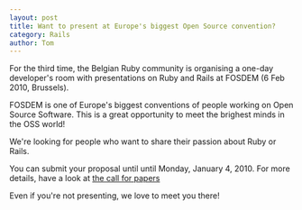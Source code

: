 ```yaml
---
layout: post
title: Want to present at Europe's biggest Open Source convention?
category: Rails
author: Tom
---
```


For the third time, the Belgian Ruby community is organising a one-day developer's room with presentations
on Ruby and Rails at FOSDEM (6 Feb 2010, Brussels). 

FOSDEM is one of Europe's biggest conventions of people working on Open Source Software. This is a great opportunity to meet the brighest minds in the OSS world!

We're looking for people who want to share their passion about Ruby or Rails.

You can submit your proposal until until Monday, January 4, 2010. For more details, have a look at [the call for papers](http://wiki.rubyist.be/wiki/show/CallForPapers)

Even if you're not presenting, we love to meet you there!